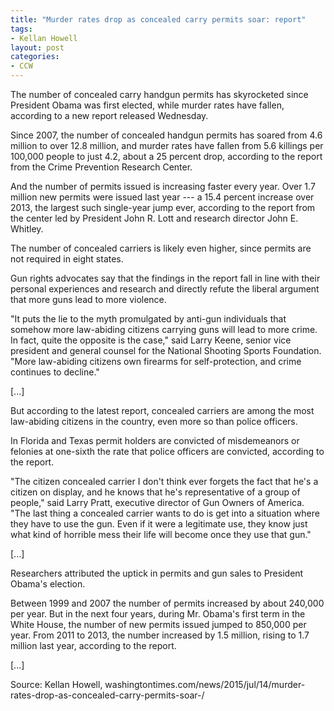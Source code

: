 ```yaml
---
title: "Murder rates drop as concealed carry permits soar: report"
tags:
- Kellan Howell
layout: post
categories:
- CCW
---
```


The number of concealed carry handgun permits has skyrocketed since President Obama was first elected, while murder rates have fallen, according to a new report released Wednesday.

Since 2007, the number of concealed handgun permits has soared from 4.6 million to over 12.8 million, and murder rates have fallen from 5.6 killings per 100,000 people to just 4.2, about a 25 percent drop, according to the report from the Crime Prevention Research Center.

And the number of permits issued is increasing faster every year. Over 1.7 million new permits were issued last year --- a 15.4 percent increase over 2013, the largest such single-year jump ever, according to the report from the center led by President John R. Lott and research director John E. Whitley.

The number of concealed carriers is likely even higher, since permits are not required in eight states.

Gun rights advocates say that the findings in the report fall in line with their personal experiences and research and directly refute the liberal argument that more guns lead to more violence.

"It puts the lie to the myth promulgated by anti-gun individuals that somehow more law-abiding citizens carrying guns will lead to more crime. In fact, quite the opposite is the case," said Larry Keene, senior vice president and general counsel for the National Shooting Sports Foundation. "More law-abiding citizens own firearms for self-protection, and crime continues to decline."

\[...\]

But according to the latest report, concealed carriers are among the most law-abiding citizens in the country, even more so than police officers.

In Florida and Texas permit holders are convicted of misdemeanors or felonies at one-sixth the rate that police officers are convicted, according to the report.

"The citizen concealed carrier I don't think ever forgets the fact that he's a citizen on display, and he knows that he's representative of a group of people," said Larry Pratt, executive director of Gun Owners of America. "The last thing a concealed carrier wants to do is get into a situation where they have to use the gun. Even if it were a legitimate use, they know just what kind of horrible mess their life will become once they use that gun."

\[...\]

Researchers attributed the uptick in permits and gun sales to President Obama's election.

Between 1999 and 2007 the number of permits increased by about 240,000 per year. But in the next four years, during Mr. Obama's first term in the White House, the number of new permits issued jumped to 850,000 per year. From 2011 to 2013, the number increased by 1.5 million, rising to 1.7 million last year, according to the report.

\[...\]

Source: Kellan Howell, washingtontimes.com/news/2015/jul/14/murder-rates-drop-as-concealed-carry-permits-soar-/
